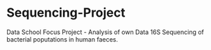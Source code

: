 # Sequencing-Project

Data School Focus Project - Analysis of own Data
16S Sequencing of bacterial poputations in human faeces.
